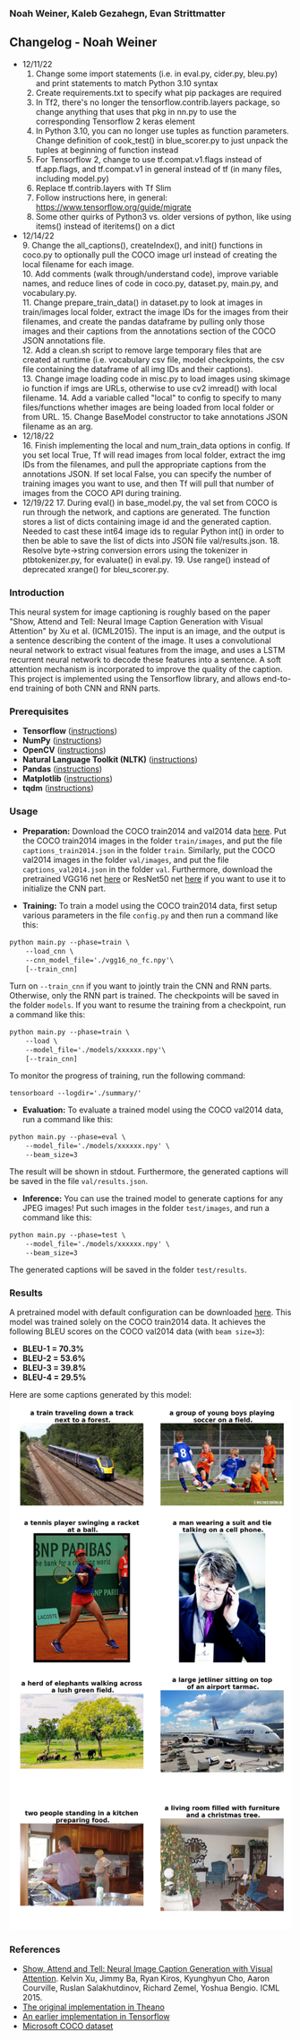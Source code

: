 ### Noah Weiner, Kaleb Gezahegn, Evan Strittmatter ###  

## Changelog - Noah Weiner ##  
* 12/11/22  
    1. Change some import statements (i.e. in eval.py, cider.py, bleu.py) and print statements to match Python 3.10 syntax  
    2. Create requirements.txt to specify what pip packages are required  
    3. In Tf2, there's no longer the tensorflow.contrib.layers package, so change anything that uses that pkg in nn.py to use the corresponding Tensorflow 2 keras element  
    4. In Python 3.10, you can no longer use tuples as function parameters. Change definition of cook_test() in blue_scorer.py to just unpack the tuples at beginning of function instead  
    5. For Tensorflow 2, change to use tf.compat.v1.flags instead of tf.app.flags, and tf.compat.v1 in general instead of tf (in many files, including model.py)  
    6. Replace tf.contrib.layers with Tf Slim  
    7. Follow instructions here, in general: https://www.tensorflow.org/guide/migrate  
    8. Some other quirks of Python3 vs. older versions of python, like using items() instead of iteritems() on a dict  
* 12/14/22  
    9. Change the all_captions(), createIndex(), and init() functions in coco.py to optionally pull the COCO image url instead of creating the local filename for each image.  
    10. Add comments (walk through/understand code), improve variable names, and reduce lines of code in coco.py, dataset.py, main.py, and vocabulary.py.  
    11. Change prepare_train_data() in dataset.py to look at images in train/images local folder, extract the image IDs for the images from their filenames, and create the pandas dataframe by pulling only those images and
    their captions from the annotations section of the COCO JSON annotations file.  
    12. Add a clean.sh script to remove large temporary files that are created at runtime (i.e. vocabulary csv file, model checkpoints, the csv file containing the dataframe of all img IDs and their captions).  
    13. Change image loading code in misc.py to load images using skimage io function if imgs are URLs, otherwise to use cv2 imread() with local filename.
    14. Add a variable called "local" to config to specify to many files/functions whether images are being loaded from local folder or from URL.
    15. Change BaseModel constructor to take annotations JSON filename as an arg.
* 12/18/22  
    16. Finish implementing the local and num_train_data options in config. If you set local True, Tf will read images from local folder, extract the img IDs from the filenames, and pull the appropriate captions from the annotations JSON. If set local False, you can specify the number of training images you want to use, and then Tf will pull that number of images from the COCO API during training.  
* 12/19/22
    17. During eval() in base_model.py, the val set from COCO is run through the network, and captions are generated. The function stores a list of dicts containing image id and the generated caption. Needed to cast these int64 image ids to regular Python int() in order to then be able to save the list of dicts into JSON file val/results.json.
    18. Resolve byte->string conversion errors using the tokenizer in ptbtokenizer.py, for evaluate() in eval.py.
    19. Use range() instead of deprecated xrange() for bleu_scorer.py.


  
  
### Introduction
This neural system for image captioning is roughly based on the paper "Show, Attend and Tell: Neural Image Caption Generation with Visual Attention" by Xu et al. (ICML2015). The input is an image, and the output is a sentence describing the content of the image. It uses a convolutional neural network to extract visual features from the image, and uses a LSTM recurrent neural network to decode these features into a sentence. A soft attention mechanism is incorporated to improve the quality of the caption. This project is implemented using the Tensorflow library, and allows end-to-end training of both CNN and RNN parts.

### Prerequisites
* **Tensorflow** ([instructions](https://www.tensorflow.org/install/))
* **NumPy** ([instructions](https://scipy.org/install.html))
* **OpenCV** ([instructions](https://pypi.python.org/pypi/opencv-python))
* **Natural Language Toolkit (NLTK)** ([instructions](http://www.nltk.org/install.html))
* **Pandas** ([instructions](https://scipy.org/install.html))
* **Matplotlib** ([instructions](https://scipy.org/install.html))
* **tqdm** ([instructions](https://pypi.python.org/pypi/tqdm))

### Usage
* **Preparation:** Download the COCO train2014 and val2014 data [here](http://cocodataset.org/#download). Put the COCO train2014 images in the folder `train/images`, and put the file `captions_train2014.json` in the folder `train`. Similarly, put the COCO val2014 images in the folder `val/images`, and put the file `captions_val2014.json` in the folder `val`. Furthermore, download the pretrained VGG16 net [here](https://app.box.com/s/idt5khauxsamcg3y69jz13w6sc6122ph) or ResNet50 net [here](https://app.box.com/s/17vthb1zl0zeh340m4gaw0luuf2vscne) if you want to use it to initialize the CNN part.

* **Training:**
To train a model using the COCO train2014 data, first setup various parameters in the file `config.py` and then run a command like this:
```shell
python main.py --phase=train \
    --load_cnn \
    --cnn_model_file='./vgg16_no_fc.npy'\
    [--train_cnn]    
```
Turn on `--train_cnn` if you want to jointly train the CNN and RNN parts. Otherwise, only the RNN part is trained. The checkpoints will be saved in the folder `models`. If you want to resume the training from a checkpoint, run a command like this:
```shell
python main.py --phase=train \
    --load \
    --model_file='./models/xxxxxx.npy'\
    [--train_cnn]
```
To monitor the progress of training, run the following command:
```shell
tensorboard --logdir='./summary/'
```

* **Evaluation:**
To evaluate a trained model using the COCO val2014 data, run a command like this:
```shell
python main.py --phase=eval \
    --model_file='./models/xxxxxx.npy' \
    --beam_size=3
```
The result will be shown in stdout. Furthermore, the generated captions will be saved in the file `val/results.json`.

* **Inference:**
You can use the trained model to generate captions for any JPEG images! Put such images in the folder `test/images`, and run a command like this:
```shell
python main.py --phase=test \
    --model_file='./models/xxxxxx.npy' \
    --beam_size=3
```
The generated captions will be saved in the folder `test/results`.

### Results
A pretrained model with default configuration can be downloaded [here](https://app.box.com/s/xuigzzaqfbpnf76t295h109ey9po5t8p). This model was trained solely on the COCO train2014 data. It achieves the following BLEU scores on the COCO val2014 data (with `beam size=3`):
* **BLEU-1 = 70.3%**
* **BLEU-2 = 53.6%**
* **BLEU-3 = 39.8%**
* **BLEU-4 = 29.5%**

Here are some captions generated by this model:
![examples](examples/examples.jpg)

### References
* [Show, Attend and Tell: Neural Image Caption Generation with Visual Attention](https://arxiv.org/abs/1502.03044). Kelvin Xu, Jimmy Ba, Ryan Kiros, Kyunghyun Cho, Aaron Courville, Ruslan Salakhutdinov, Richard Zemel, Yoshua Bengio. ICML 2015.
* [The original implementation in Theano](https://github.com/kelvinxu/arctic-captions)
* [An earlier implementation in Tensorflow](https://github.com/jazzsaxmafia/show_attend_and_tell.tensorflow)
* [Microsoft COCO dataset](http://mscoco.org/)
